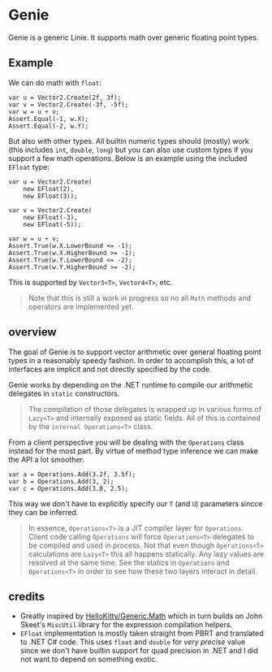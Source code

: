 # Genie
Genie is a generic Linie. It supports math over generic floating point types.

## Example
We can do math with `float`:
```
var u = Vector2.Create(2f, 3f);
var v = Vector2.Create(-3f, -5f);
var w = u + v;
Assert.Equal(-1, w.X);
Assert.Equal(-2, w.Y);
```

But also with other types. All builtin numeric types should (mostly) work (this includes `int`, `double`, `long`) but you can also use custom types if you support a few math operations. Below is an example using the included `EFloat` type:
```
var u = Vector2.Create(
    new EFloat(2),
    new EFloat(3));

var v = Vector2.Create(
    new EFloat(-3),
    new EFloat(-5));

var w = u + v;
Assert.True(w.X.LowerBound <= -1);
Assert.True(w.X.HigherBound >= -1);
Assert.True(w.Y.LowerBound <= -2);
Assert.True(w.Y.HigherBound >= -2);
```

This is supported by `Vector3<T>`, `Vector4<T>`, etc. 

> Note that this is still a work in progress so no all `Math` methods and operators are implemented yet.

## overview
The goal of Genie is to support vector arithmetic over general floating point types in a reasonably speedy fashion. In order to accomplish this, a lot of interfaces are implicit and not directly specified by the code.

Genie works by depending on the .NET runtime to compile our arithmetic delegates in `static` constructors. 

> The compilation of those delegates is wrapped up in various forms of `Lazy<T>` and internally exposed as static fields. All of this is contained by the `internal Operations<T>` class.

From a client perspective you will be dealing with the `Operations` class instead for the most part. By virtue of method type inference we can make the API a lot smoother.
```
var a = Operations.Add(3.2f, 3.5f);
var b = Operations.Add(3, 2);
var c = Operations.Add(3.0, 2.5);
```

This way we don't have to explicitly specify our `T` (and `U`) parameters sincce they can be inferred.

> In essence, `Operations<T>` is a JIT compiler layer for `Operations`. Client code calling `Operations` will force `Operations<T>` delegates to be compiled and used in process. Not that even though `Operations<T>` calculations are `Lazy<T>` this all happens statically. Any lazy values are resolved at the same time. See the statics in `Operations` and `Operations<T>` in order to see how these two layers interact in detail.

## credits
* Greatly inspired by [HelloKitty/Generic.Math](https://github.com/HelloKitty/Generic.Math) which in turn builds on John Skeet's `MiscUtil` library for the expression compilation helpers.
* `EFloat` implementation is mostly taken straight from PBRT and translated to .NET C# code. This uses `float` and `double` for *very precise* value since we don't have builtin support for quad precision in .NET and I did not want to depend on something exotic.